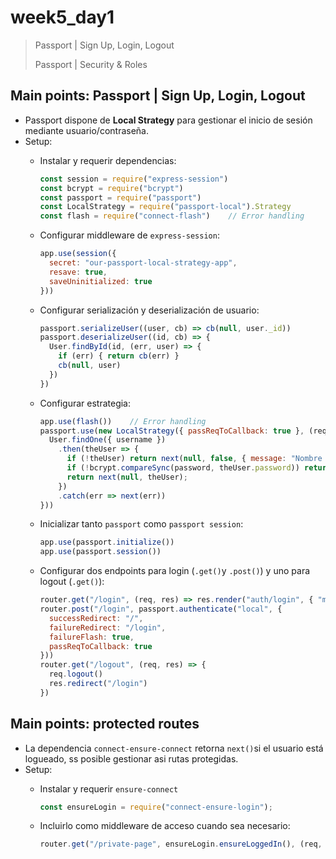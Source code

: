 # week5_day1

> Passport | Sign Up, Login, Logout
>
> Passport | Security & Roles

## Main points: Passport | Sign Up, Login, Logout

- Passport dispone de **Local Strategy** para gestionar el inicio de sesión mediante usuario/contraseña.
- Setup:
    * Instalar y requerir dependencias:
      ````javascript
      const session = require("express-session")
      const bcrypt = require("bcrypt")
      const passport = require("passport")
      const LocalStrategy = require("passport-local").Strategy
      const flash = require("connect-flash")    // Error handling
      ````
      
    * Configurar middleware de `express-session`:
      ````javascript
      app.use(session({
        secret: "our-passport-local-strategy-app",
        resave: true,
        saveUninitialized: true
      }))
      ````

    * Configurar serialización y deserialización de usuario:
      ````javascript
      passport.serializeUser((user, cb) => cb(null, user._id))
      passport.deserializeUser((id, cb) => {
        User.findById(id, (err, user) => {
          if (err) { return cb(err) }
          cb(null, user)
        })
      })
      ````
      
    * Configurar estrategia:
      ````javascript
      app.use(flash())    // Error handling
      passport.use(new LocalStrategy({ passReqToCallback: true }, (req, username, password, next) => {
        User.findOne({ username })
          .then(theUser => {
            if (!theUser) return next(null, false, { message: "Nombre de usuario incorrecto" })
            if (!bcrypt.compareSync(password, theUser.password)) return next(null, false, { message: "Contraseña incorrecta" })
            return next(null, theUser);
          })
          .catch(err => next(err))
      }))
      ````
    
    * Inicializar tanto `passport` como `passport session`:
      ````javascript
      app.use(passport.initialize())
      app.use(passport.session())
      ````
    
   * Configurar dos endpoints para login (`.get()`y `.post()`) y uno para logout (`.get()`):
       ````javascript
       router.get("/login", (req, res) => res.render("auth/login", { "message": req.flash("error") }))
       router.post("/login", passport.authenticate("local", {
         successRedirect: "/",
         failureRedirect: "/login",
         failureFlash: true,
         passReqToCallback: true
       }))
       router.get("/logout", (req, res) => {
         req.logout()
         res.redirect("/login")
       })
       ````
    
## Main points: protected routes

- La dependencia `connect-ensure-connect` retorna `next()`si el usuario está logueado, ss posible gestionar asi rutas protegidas.
- Setup:
  * Instalar y requerir `ensure-connect`
      ````javascript
      const ensureLogin = require("connect-ensure-login");
      ````
      
  * Incluirlo como middleware de acceso cuando sea necesario:
      ````javascript
      router.get("/private-page", ensureLogin.ensureLoggedIn(), (req, res) => res.render("private", { user: req.user }));
      ````

